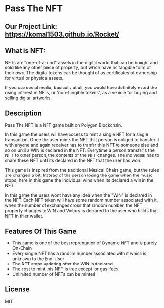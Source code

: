 # Pass The NFT

## Our Project Link: https://komal1503.github.io/Rocket/

## What is NFT:

NFTs are "one-of-a-kind" assets in the digital world that can be bought and sold like any other piece of property, but which have no tangible form of their own. The digital tokens can be thought of as certificates of ownership for virtual or physical assets.

If you use social media, basically at all, you would have definitely noted the rising interest in NFTs, or 'non-fungible tokens', as a vehicle for buying and selling digital artworks.

## Description
Pass The NFT is a NFT game built on Polygon Blockchain.

In this game the users wil have access to mint a single NFT for a single transaction. Once the user mints the NFT that person is obliged to transfer it with anyone and again receiver has to tranfer this NFT to someone else and so on until a WIN is declared in the NFT. Everytime a person transfer's the NFT to other person, the contents of the NFT changes. The individual has to share these NFT until its declared in the NFT that the user has won.

This game is inspired from the traditional Musical Chairs game, but the rules are changed a bit. Instead of the person losing the game when the music stops, here in this game the individual wins when its declared a win in the NFT.

In this game the users wont have any idea when the "WIN" is declared in the NFT. Each NFT token will have some random number associated with it, when the number of exchanges cross that random number, the NFT property changes to WIN and Victory is declared to the user who holds that NFT in thier wallet.

## Features Of This Game

- This game is one of the best reprentation of Dynamic NFT and is purely On-Chain
- Every single NFT has a random number associated with it which is unknown to the End-User
- The NFT stops updating after the WIN is declared
- The cost to mint this NFT is free except for gas-fees
- Unlimited number of NFTs can be minted

## License
MIT
